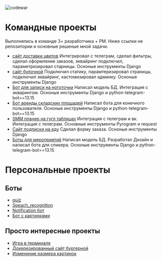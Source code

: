 ![codewar](https://www.codewars.com/users/AntonGorynya/badges/large)


<!--
**AntonGorynya/AntonGorynya** is a ✨ _special_ ✨ repository because its `README.md` (this file) appears on your GitHub profile.

Here are some ideas to get you started:

- 🔭 I’m currently working on ...
- 🌱 I’m currently learning ...
- 👯 I’m looking to collaborate on ...
- 🤔 I’m looking for help with ...
- 💬 Ask me about ...
- 📫 How to reach me: ...
- 😄 Pronouns: ...
- ⚡ Fun fact: ...
-->

# Командные проекты
Выполнялись в команде 3+ разработчика + РМ. Ниже ссылки не репозитории и основные решеные мной задачи.
- [сайт доставки цветов](https://github.com/AntonGorynya/FlowerShop)
  Интегрировал с телеграм, сделал фильтры, сделал оформление заказов, эквайринг подключил, параметризировал старницы. Осноные инструменты Django
- [сайт булочной](https://github.com/AntonGorynya/bakery)
  Подключил статику, парамтеризировал страницы, подключил эквайринг, кастомизировал админку. Осноные инструменты Django
- [Бот для записи на ноготочки](https://github.com/AntonGorynya/BeautyCity)
  Написал модель БД. Интеграция с экварингом. Осноные инструменты Django и python-telegram-bot==13.15
- [Бот аренды складских площадей](https://github.com/AntonGorynya/SelfStorage)
  Написал бота для конечного пользователя. Осноные инструменты Django и python-telegram-bot==13.15
- [SMM планер на гугл таблицах](https://github.com/AntonGorynya/SMM_Planer)
  Интеграция с телеграм и вк. Интеграция с телеграм. Основные инструменты Pyrogram и request 
- [Сайт подписки на еду](https://github.com/Prikur76/foodplan)
  Сделал форму заказа. Осноные инструменты Django
- [Боты для мероприятий](https://github.com/AntonGorynya/PythonMeetup)
  Написал модель БД. Разработал Дизайн и написал бота для спикера. Осноные инструменты Django и python-telegram-bot==13.15
# Персональные проекты
## Боты
- [quiz](https://github.com/AntonGorynya/quiz_bot)
- [Speach_recognition](https://github.com/AntonGorynya/speech_recognition_bot)
- [Notification бот](https://github.com/AntonGorynya/notification_bot)
- [Бот с картинками](https://github.com/AntonGorynya/space-telegram)

## Просто интересные проекты
- [Игра в терминале](https://github.com/AntonGorynya/Space_game)
- [Докерезированный сайт бургерной](https://github.com/AntonGorynya/star-burger)
- [Измениние размера картинок](https://github.com/AntonGorynya/12_image_resize)
